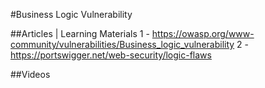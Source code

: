 #Business Logic Vulnerability

##Articles | Learning Materials
1 - https://owasp.org/www-community/vulnerabilities/Business_logic_vulnerability
2 - https://portswigger.net/web-security/logic-flaws  

##Videos
